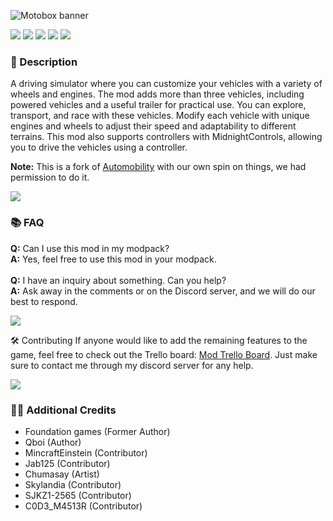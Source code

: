 ![Motobox banner](https://cdn.modrinth.com/data/mw9W1jZT/images/cfaf398e31b35a2c40ada3024049f260ea945216.png)

![](https://img.shields.io/badge/Mod_Loader-Fabric-6a6a6a?style=for-the-badge&labelColor=272727)
[![](https://img.shields.io/badge/-Github-6a6a6a?style=for-the-badge&labelColor=272727&logo=github)](https://github.com/Project-Alphaa/Motobox)
[![](https://img.shields.io/badge/-Curseforge-6a6a6a?style=for-the-badge&labelColor=272727&logo=curseforge)](https://www.curseforge.com/minecraft/mc-mods/motobox)
[![](https://img.shields.io/badge/-Modrinth-6a6a6a?style=for-the-badge&labelColor=272727&logo=modrinth)](https://modrinth.com/mod/motobox)
[![](https://img.shields.io/badge/Discord-6a6a6a?style=for-the-badge&labelColor=272727&logo=discord)](https://discord.gg/rtEGCzbZym)

### **📘 Description**
A driving simulator where you can customize your vehicles with a variety of wheels and engines. The mod adds more than three vehicles, including powered vehicles and a useful trailer for practical use. You can explore, transport, and race with these vehicles. Modify each vehicle with unique engines and wheels to adjust their speed and adaptability to different terrains. This mod also supports controllers with MidnightControls, allowing you to drive the vehicles using a controller.

**Note:** This is a fork of [Automobility](https://modrinth.com/mod/automobility) with our own spin on things, we had permission to do it.

![](https://i.imgur.com/j8YAnhl.png)

### **📚 FAQ**
**Q:** Can I use this mod in my modpack?
<br>
**A:** Yes, feel free to use this mod in your modpack.
<br><br>
**Q:** I have an inquiry about something. Can you help?
<br>
**A:** Ask away in the comments or on the Discord server, and we will do our best to respond.

![](https://i.imgur.com/j8YAnhl.png)

🛠 Contributing
If anyone would like to add the remaining features to the game, feel free to check out the Trello board: [Mod Trello Board](https://trello.com/b/BmcUb06n/project-slenderman-main). Just make sure to contact me through my discord server for any help.

![](https://i.imgur.com/j8YAnhl.png)

### **🙎‍♂️ Additional Credits**
- Foundation games (Former Author)
- Qboi (Author)
- MincraftEinstein (Contributor)
- Jab125 (Contributor)
- Chumasay (Artist)
- Skylandia (Contributor)
- SJKZ1-2565 (Contributor)
- C0D3_M4513R (Contributor)

